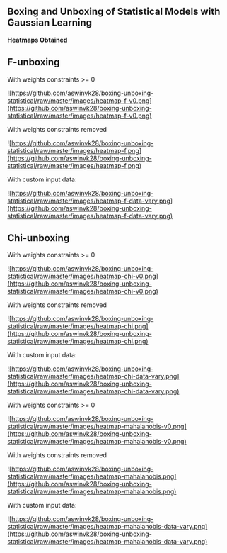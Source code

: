 Boxing and Unboxing of Statistical Models with Gaussian Learning
----------------------------------------------------------------

**Heatmaps Obtained**

F-unboxing
----------

With weights constraints >= 0

![https://github.com/aswinvk28/boxing-unboxing-statistical/raw/master/images/heatmap-f-v0.png](https://github.com/aswinvk28/boxing-unboxing-statistical/raw/master/images/heatmap-f-v0.png)

With weights constraints removed

![https://github.com/aswinvk28/boxing-unboxing-statistical/raw/master/images/heatmap-f.png](https://github.com/aswinvk28/boxing-unboxing-statistical/raw/master/images/heatmap-f.png)

With custom input data:

![https://github.com/aswinvk28/boxing-unboxing-statistical/raw/master/images/heatmap-f-data-vary.png](https://github.com/aswinvk28/boxing-unboxing-statistical/raw/master/images/heatmap-f-data-vary.png)

Chi-unboxing
------------

With weights constraints >= 0

![https://github.com/aswinvk28/boxing-unboxing-statistical/raw/master/images/heatmap-chi-v0.png](https://github.com/aswinvk28/boxing-unboxing-statistical/raw/master/images/heatmap-chi-v0.png)

With weights constraints removed

![https://github.com/aswinvk28/boxing-unboxing-statistical/raw/master/images/heatmap-chi.png](https://github.com/aswinvk28/boxing-unboxing-statistical/raw/master/images/heatmap-chi.png)

With custom input data:

![https://github.com/aswinvk28/boxing-unboxing-statistical/raw/master/images/heatmap-chi-data-vary.png](https://github.com/aswinvk28/boxing-unboxing-statistical/raw/master/images/heatmap-chi-data-vary.png)

With weights constraints >= 0

![https://github.com/aswinvk28/boxing-unboxing-statistical/raw/master/images/heatmap-mahalanobis-v0.png](https://github.com/aswinvk28/boxing-unboxing-statistical/raw/master/images/heatmap-mahalanobis-v0.png)

With weights constraints removed

![https://github.com/aswinvk28/boxing-unboxing-statistical/raw/master/images/heatmap-mahalanobis.png](https://github.com/aswinvk28/boxing-unboxing-statistical/raw/master/images/heatmap-mahalanobis.png)

With custom input data:

![https://github.com/aswinvk28/boxing-unboxing-statistical/raw/master/images/heatmap-mahalanobis-data-vary.png](https://github.com/aswinvk28/boxing-unboxing-statistical/raw/master/images/heatmap-mahalanobis-data-vary.png)
